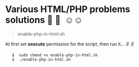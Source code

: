 # Various HTML/PHP problems solutions 🙂 🙂  ☺☺

> enable-php-in-html.sh

At first set **execute** permission for the script, then run it... :v: :v:

```
   $  sudo chmod +x enable-php-in-html.sh
   $  ./enable-php-in-html.sh
```
